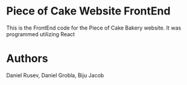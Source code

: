 # Piece of Cake Website FrontEnd
This is the FrontEnd code for the Piece of Cake Bakery website. It was programmed utilizing React
# Authors
Daniel Rusev, Daniel Grobla, Biju Jacob
